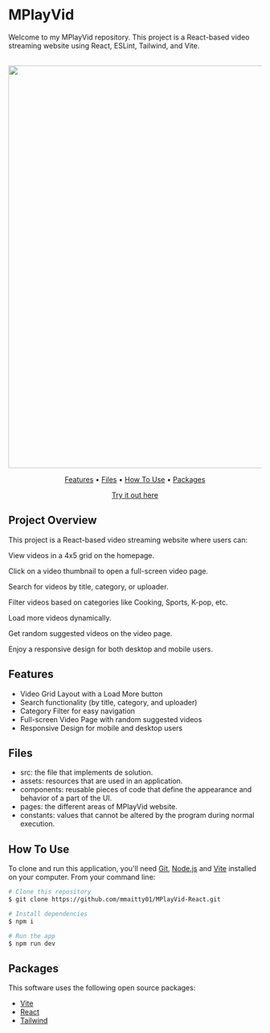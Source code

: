# MPlayVid
Welcome to my MPlayVid repository. This project is a React-based video streaming website using React, ESLint, Tailwind, and Vite.
<p align="center">
  <br>
  <img src="https://github.com/user-attachments/assets/e6577238-2ed9-41d1-8256-44f56e0421b7" width="800"/>
  <br>
</p>
<p align="center" >
  <a href="#features">Features</a> •
  <a href="#Files">Files</a> •
  <a href="#how-to-use">How To Use</a> •
  <a href="#packages">Packages</a>   
</p>
<p align="center" >
<a href="https://whosbl33h.netlify.app/">Try it out here</a> 
</p>

## Project Overview

This project is a React-based video streaming website where users can:

View videos in a 4x5 grid on the homepage.

Click on a video thumbnail to open a full-screen video page.

Search for videos by title, category, or uploader.

Filter videos based on categories like Cooking, Sports, K-pop, etc.

Load more videos dynamically.

Get random suggested videos on the video page.

Enjoy a responsive design for both desktop and mobile users.

## Features

- Video Grid Layout with a Load More button
- Search functionality (by title, category, and uploader)
- Category Filter for easy navigation
- Full-screen Video Page with random suggested videos
- Responsive Design for mobile and desktop users

## Files

- src: the file that implements de solution.
- assets: resources that are used in an application.
- components: reusable pieces of code that define the appearance and behavior of a part of the UI.
- pages: the different areas of MPlayVid website.
- constants: values that cannot be altered by the program during normal execution.


## How To Use

To clone and run this application, you'll need [Git](https://git-scm.com), [Node.js](https://nodejs.org/en) and [Vite](https://vitejs.dev/) installed on your computer. From your command line:

```bash
# Clone this repository
$ git clone https://github.com/mmaitty01/MPlayVid-React.git

# Install dependencies
$ npm i

# Run the app
$ npm run dev
```

## Packages

This software uses the following open source packages:

- [Vite](https://vitejs.dev/)
- [React](https://reactjs.org/)
- [Tailwind](https://tailwindcss.com/)
